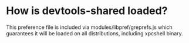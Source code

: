 # How is devtools-shared loaded?

This preference file is included via modules/libpref/greprefs.js which guarantees it will
be loaded on all distributions, including xpcshell binary.
